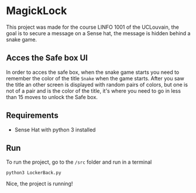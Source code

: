 # MagickLock

This project was made for the course LINFO 1001 of the UCLouvain, the goal is to secure a message on a Sense hat, the message is hidden behind a snake game.

## Acces the Safe box UI

In order to acces the safe box, when the snake game starts you need to remember the color of the title `Snake` when the game starts. After you saw the title an other screen is displayed with random pairs of colors, but one is not of a pair and is the color of the title, it's where you need to go in less than 15 moves to unlock the Safe box.

## Requirements

* Sense Hat with python 3 installed

## Run

To run the project, go to the `/src` folder and run in a terminal

```shell
python3 LockerBack.py
```

Nice, the project is running!
